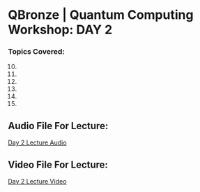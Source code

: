 # QBronze | Quantum Computing Workshop: DAY 2

### Topics Covered:

10.

11.

12.

13.

14.

15.

## Audio File For Lecture:

<a href="Add Link">Day 2 Lecture Audio</a>

## Video File For Lecture:

<a href="Add Link">Day 2 Lecture Video</a>
